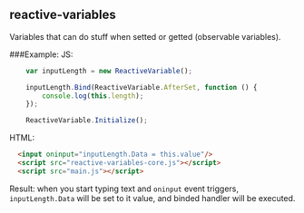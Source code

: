## reactive-variables
Variables that can do stuff when setted or getted (observable variables). 

###Example:
JS:
```javascript
    var inputLength = new ReactiveVariable();

    inputLength.Bind(ReactiveVariable.AfterSet, function () {
        console.log(this.length);
    });

    ReactiveVariable.Initialize();
```
HTML:
```html
  <input oninput="inputLength.Data = this.value"/>
  <script src="reactive-variables-core.js"></script>
  <script src="main.js"></script>
```
Result: when you start typing text and `oninput` event triggers, `inputLength.Data` will be set to it value, and binded handler will be executed.
